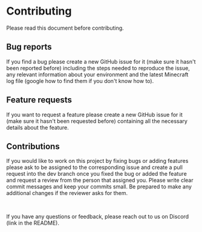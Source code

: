 # Contributing
Please read this document before contributing.

## Bug reports
If you find a bug please create a new GitHub issue for it (make sure it hasn't been reported before) including the steps needed to reproduce the issue, any relevant information about your environment and the latest Minecraft log file (google how to find them if you don't know how to).

## Feature requests
If you want to request a feature please create a new GitHub issue for it (make sure it hasn't been requested before) containing all the necessary details about the feature.

## Contributions
If you would like to work on this project by fixing bugs or adding features please ask to be assigned to the corresponding issue and create a pull request into the dev branch once you fixed the bug or added the feature and request a review from the person that assigned you. Please write clear commit messages and keep your commits small. Be prepared to make any additional changes if the reviewer asks for them.

<br>

If you have any questions or feedback, please reach out to us on Discord (link in the README).
